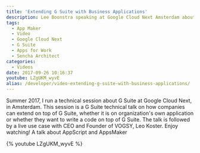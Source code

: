 ```yaml
---
title: 'Extending G Suite with Business Applications'
description: Lee Boonstra speaking at Google Cloud Next Amsterdam about AppsMaker and AppScript
tags:
  - App Maker
  - Video
  - Google Cloud Next
  - G Suite
  - Apps for Work
  - Sencha Architect
categories:
  - Videos
date: 2017-09-26 10:16:37
youtube: LZgUKM_wyvE
alias: /developer/video-extending-g-suite-with-business-applications/
---
```


Summer 2017, I run a technical session about G Suite at Google Cloud Next, in Amsterdam. This session is a G Suite technical talk on how companies can extend on top of G Suite, whether it is on organization's own application or whether they want to write a code on top of G Suite. The talk is followed by a live use case with CEO and Founder of VOGSY, Leo Koster. Enjoy watching! A talk about AppScript and AppsMaker
<!--more-->

{% youtube LZgUKM_wyvE %}